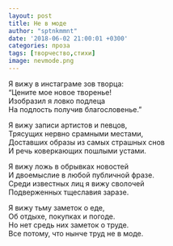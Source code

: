 ```yaml
---
layout: post
title: Не в моде
author: "sptnkmmnt"
date: '2018-06-02 21:00:01 +0300'
categories: проза
tags: [творчество,стихи]
image: nevmode.png
---
```


Я вижу в инстаграме зов творца:  
“Цените мое новое творенье!   
Изобразил я ловко подлеца   
На подлость получив благословенье.”  

Я вижу записи артистов и певцов,  
Трясущих нервно срамными местами,  
Доставших образы из самых страшных снов  
И речь коверкающих пошлыми устами.  

Я вижу ложь в обрывках новостей  
И двоемыслие в любой публичной фразе.  
Среди известных лиц я вижу сволочей  
Подверженных тщеславия заразе.  

Я вижу тьму заметок о еде,   
Об отдыхе, покупках и погоде.  
Но нет средь них заметок о труде.  
Все потому, что нынче труд не в моде.  
